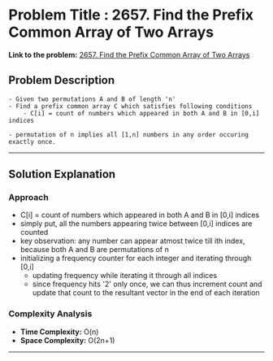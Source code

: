 # Problem Title : 2657. Find the Prefix Common Array of Two Arrays

**Link to the problem:** [2657. Find the Prefix Common Array of Two Arrays](https://leetcode.com/problems/find-the-prefix-common-array-of-two-arrays)

## Problem Description

```
- Given two permutations A and B of length 'n'
- Find a prefix common array C which satisfies following conditions
    - C[i] = count of numbers which appeared in both A and B in [0,i] indices

- permutation of n implies all [1,n] numbers in any order occuring exactly once.
```

---

## Solution Explanation

### Approach
- C\[i] = count of numbers which appeared in both A and B in \[0,i] indices
- simply put, all the numbers appearing twice between \[0,i] indices are counted
- key observation: any number can appear atmost twice till ith index, because both A and B are permutations of n
- initializing a frequency counter for each integer and iterating through [0,i]
    - updating frequency while iterating it through all indices
    - since frequency hits '2' only once, we can thus increment count and update that count to the resultant vector in the end of each iteration

### Complexity Analysis

- **Time Complexity:** O(n)
- **Space Complexity:** O(2n+1)

---
